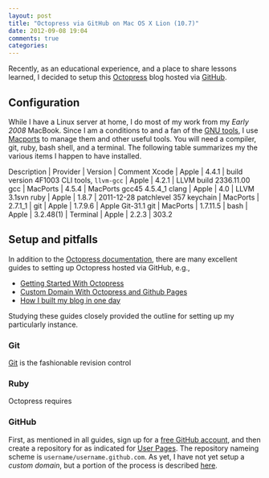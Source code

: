 ```yaml
---
layout: post
title: "Octopress via GitHub on Mac OS X Lion (10.7)"
date: 2012-09-08 19:04
comments: true
categories: 
---
```


Recently, as an educational experience, and a place to share lessons
learned, I decided to setup this [Octopress](http://octopress.org/) blog
hosted via [GitHub](http://github.com/).

## Configuration

While I have a Linux server at home, I do most of my work from my
_Early 2008_ MacBook.  Since I am a conditions to and a fan of the
[GNU tools](http://www.gnu.org/), I use
[Macports](http://www.macports.org/) to manage them and other useful
tools.  You will need a compiler, git, ruby, bash shell, and a terminal.
The following table summarizes my the various items I happen to have
installed.

Description            | Provider | Version   | Comment
Xcode                  | Apple    | 4.4.1     | build version 4F1003
CLI tools, `llvm-gcc`  | Apple    | 4.2.1     | LLVM build 2336.11.00
gcc                    | MacPorts | 4.5.4     | MacPorts gcc45 4.5.4_1
clang                  | Apple    | 4.0       | LLVM 3.1svn
ruby                   | Apple    | 1.8.7     | 2011-12-28 patchlevel 357
keychain               | MacPorts | 2.7.1_1   | 
git                    | Apple    | 1.7.9.6   | Apple Git-31.1
git                    | MacPorts | 1.7.11.5  | 
bash                   | Apple    | 3.2.48(1) | 
Terminal               | Apple    | 2.2.3     | 303.2


## Setup and pitfalls

In addition to the [Octopress
documentation](http://octopress.org/docs/setup/), there are many
excellent guides to setting up Octopress hosted via GitHub, e.g.,
- [Getting Started With Octopress](http://www.zhubert.com/blog/2012/04/26/getting-started-with-octopress/)
- [Custom Domain With Octopress and Github Pages](http://robdodson.me/blog/2012/04/30/custom-domain-with-octopress-and-github-pages/)
- [How I built my blog in one day](http://erjjones.github.com/blog/How-I-built-my-blog-in-one-day/)

Studying these guides closely provided the outline for setting up my
particularly instance.

### Git

[Git](http://git-scm.com/) is the fashionable revision control

### Ruby

Octopress requires 

### GitHub

First, as mentioned in all guides, sign up for a [free GitHub
account](https://github.com/signup/free), and then create a repository
for as indicated for [User
Pages](https://help.github.com/articles/user-organization-and-project-pages).
The repository nameing scheme is `username/username.github.com`.  As
yet, I have not yet setup a _custom domain_, but a portion of the process is described [here](https://help.github.com/articles/setting-up-a-custom-domain-with-pages).

